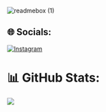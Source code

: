 ![readmebox (1)](https://github.com/ainxgans/ainxgans/assets/71548744/f7c86690-f7bd-4e33-ad3b-ecf4f89a72b5)

## 🌐 Socials:
[![Instagram](https://img.shields.io/badge/Instagram-%23E4405F.svg?logo=Instagram&logoColor=white)](https://instagram.com/maulana_1.0) 

# 📊 GitHub Stats:
![](https://github-readme-stats.vercel.app/api/top-langs/?username=ainxgans&theme=onedark&hide_border=false&include_all_commits=true&count_private=true&layout=pie)

